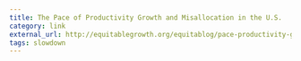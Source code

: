 ```yaml
---
title: The Pace of Productivity Growth and Misallocation in the U.S.
category: link
external_url: http://equitablegrowth.org/equitablog/pace-productivity-growth-misallocation-united-states/
tags: slowdown
---
```

